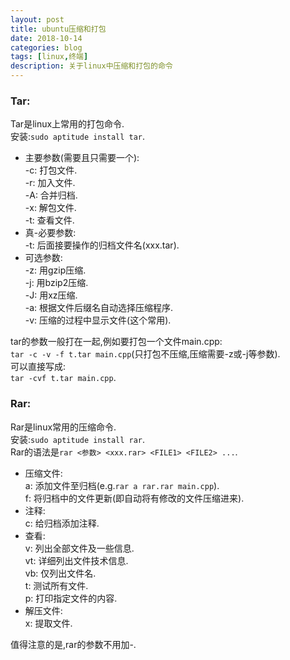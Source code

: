 ```yaml
---
layout: post
title: ubuntu压缩和打包
date: 2018-10-14
categories: blog
tags: [linux,终端]
description: 关于linux中压缩和打包的命令
---
```


### Tar:
Tar是linux上常用的打包命令.  
安装:`sudo aptitude install tar`.  

- 主要参数(需要且只需要一个)\:  
-c\: 打包文件.  
-r\: 加入文件.  
-A\: 合并归档.  
-x\: 解包文件.  
-t\: 查看文件.  
- 真-必要参数\:    
-t\: 后面接要操作的归档文件名(xxx.tar).  
- 可选参数\:    
-z\: 用gzip压缩.  
-j\: 用bzip2压缩.  
-J\: 用xz压缩.    
-a\: 根据文件后缀名自动选择压缩程序.     
-v\: 压缩的过程中显示文件(这个常用).  

tar的参数一般打在一起,例如要打包一个文件main.cpp\:  
`tar -c -v -f t.tar main.cpp`(只打包不压缩,压缩需要-z或-j等参数).  
可以直接写成\:  
`tar -cvf t.tar main.cpp`.    

### Rar:
Rar是linux常用的压缩命令.  
安装:`sudo aptitude install rar`.  
Rar的语法是`rar <参数> <xxx.rar> <FILE1> <FILE2> ...`.  

- 压缩文件\:  
a\: 添加文件至归档(e.g.`rar a rar.rar main.cpp`).  
f\: 将归档中的文件更新(即自动将有修改的文件压缩进来).  
- 注释\:  
c\: 给归档添加注释.   
- 查看\:  
v\: 列出全部文件及一些信息.  
vt\: 详细列出文件技术信息.  
vb\: 仅列出文件名.  
t\: 测试所有文件.  
p\: 打印指定文件的内容.  
- 解压文件\:  
x\: 提取文件.  

值得注意的是,rar的参数不用加-.
